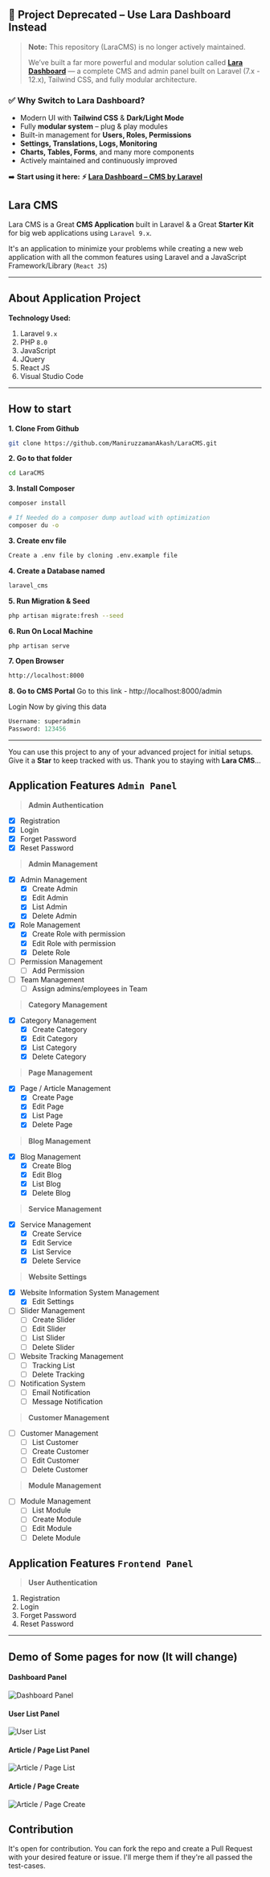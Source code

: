 ## 🚨 Project Deprecated – Use Lara Dashboard Instead

> **Note:** This repository (LaraCMS) is no longer actively maintained.
>
> We’ve built a far more powerful and modular solution called **[Lara Dashboard](https://github.com/laradashboard/laradashboard)** — a complete CMS and admin panel built on Laravel (7.x - 12.x), Tailwind CSS, and fully modular architecture.

### ✅ Why Switch to Lara Dashboard?

* Modern UI with **Tailwind CSS** & **Dark/Light Mode**
* Fully **modular system** – plug & play modules
* Built-in management for **Users, Roles, Permissions**
* **Settings, Translations, Logs, Monitoring**
* **Charts, Tables, Forms**, and many more components
* Actively maintained and continuously improved

➡️ **Start using it here:**
**⚡ [Lara Dashboard – CMS by Laravel](https://github.com/laradashboard/laradashboard)**


## Lara CMS

Lara CMS is a Great **CMS Application** built in Laravel & a Great **Starter Kit** for big web applications using `Laravel 9.x`.

It's an application to minimize your problems while creating a new web application with all the common features using Laravel and a JavaScript Framework/Library (`React JS`)

---

## About Application Project

**Technology Used:**

1. Laravel `9.x`
1. PHP `8.0`
1. JavaScript
1. JQuery
1. React JS
1. Visual Studio Code

---

## How to start

**1. Clone From Github**
```bash
git clone https://github.com/ManiruzzamanAkash/LaraCMS.git
```

**2. Go to that folder**
```bash
cd LaraCMS
```

**3. Install Composer**
```bash
composer install

# If Needed do a composer dump autload with optimization
composer du -o
```

**3. Create env file**
```bash
Create a .env file by cloning .env.example file
```

**4. Create a Database named**
```bash
laravel_cms
```

**5. Run Migration & Seed**
```bash
php artisan migrate:fresh --seed
```

**6. Run On Local Machine**
```bash
php artisan serve
```

**7. Open Browser**
```bash
http://localhost:8000
```

**8. Go to CMS Portal**
Go to this link - http://localhost:8000/admin

Login Now by giving this data
```php
Username: superadmin
Password: 123456
```

---

You can use this project to any of your advanced project for initial setups. Give it a **Star** to keep tracked with us. Thank you to staying with **Lara CMS**...

## Application Features `Admin Panel`

> **Admin Authentication**

- [x] Registration
- [x] Login
- [x] Forget Password
- [x] Reset Password

> **Admin Management**

- [x] Admin Management
  - [x] Create Admin
  - [x] Edit Admin
  - [x] List Admin
  - [x] Delete Admin
- [x] Role Management
  - [x] Create Role with permission
  - [x] Edit Role with permission
  - [x] Delete Role
- [ ] Permission Management
  - [ ] Add Permission

- [ ] Team Management
  - [ ] Assign admins/employees in Team

> **Category Management**

- [x] Category Management
  - [x] Create Category
  - [x] Edit Category
  - [x] List Category
  - [x] Delete Category

> **Page Management**

- [x] Page / Article Management
  - [x] Create Page
  - [x] Edit Page
  - [x] List Page
  - [x] Delete Page

> **Blog Management**

- [x] Blog Management
  - [x] Create Blog
  - [x] Edit Blog
  - [x] List Blog
  - [x] Delete Blog

> **Service Management**
- [x] Service Management
  - [x] Create Service
  - [x] Edit Service
  - [x] List Service
  - [x] Delete Service

> **Website Settings**

- [x] Website Information System Management
  - [x] Edit Settings
- [ ] Slider Management
  - [ ] Create Slider
  - [ ] Edit Slider
  - [ ] List Slider
  - [ ] Delete Slider
- [ ] Website Tracking Management
  - [ ] Tracking List
  - [ ] Delete Tracking
- [ ] Notification System
  - [ ] Email Notification
  - [ ] Message Notification

> **Customer Management**

- [ ] Customer Management
  - [ ] List Customer
  - [ ] Create Customer
  - [ ] Edit Customer
  - [ ] Delete Customer

> **Module Management**

- [ ] Module Management
  - [ ] List Module
  - [ ] Create Module
  - [ ] Edit Module
  - [ ] Delete Module

## Application Features `Frontend Panel`

> **User Authentication**

1. Registration
1. Login
1. Forget Password
1. Reset Password

---


## Demo of Some pages for now (It will change)

#### Dashboard Panel
![Dashboard Panel](https://i.ibb.co/bshFCkH/Lara-CMS-Dashboard.png)


#### User List Panel
![User List](https://i.ibb.co/RBNNCR3/Lara-CMS-User-List.pngd)


#### Article / Page List Panel
![Article / Page List](https://i.ibb.co/RN4Kp2s/Lara-CMS-Article-List.png)


#### Article / Page Create
![Article / Page Create](https://i.ibb.co/b5TWHKV/Lara-CMS-Create-Article.png)


## Contribution
It's open for contribution. You can fork the repo and create a Pull Request with your desired feature or issue. I'll merge them if they're all passed the test-cases.
